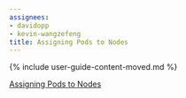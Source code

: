 ```yaml
---
assignees:
- davidopp
- kevin-wangzefeng
title: Assigning Pods to Nodes
---
```


{% include user-guide-content-moved.md %}

[Assigning Pods to Nodes](/docs/concepts/configuration/assigning-pods-to-nodes.md)
